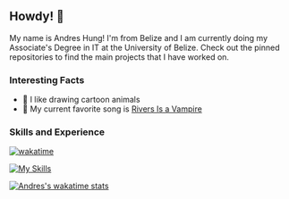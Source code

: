 ## Howdy! 🦘

My name is Andres Hung! I'm from Belize and I am currently doing my Associate's Degree in IT at the University of Belize. Check out the pinned repositories to find the main projects that I have worked on.

### Interesting Facts
- 🦊 I like drawing cartoon animals
- 🎵 My current favorite song is [Rivers Is a Vampire](https://youtu.be/g-vpodj0Tqk)

### Skills and Experience

[![wakatime](https://wakatime.com/badge/user/fd2efa3d-2cee-464a-a7da-5c1474bda290.svg)](https://wakatime.com/@fd2efa3d-2cee-464a-a7da-5c1474bda290)

[![My Skills](https://skillicons.dev/icons?i=git,cpp,html,css,js,react,nextjs,tailwind)](https://skillicons.dev)

[![Andres's wakatime stats](https://github-readme-stats.vercel.app/api/wakatime?username=andreshungbz&layout=compact&langs_count=8&theme=radical)](https://wakatime.com/@andreshungbz)
